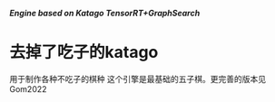 ***Engine based on Katago TensorRT+GraphSearch***   
# 去掉了吃子的katago
用于制作各种不吃子的棋种
这个引擎是最基础的五子棋。更完善的版本见Gom2022
